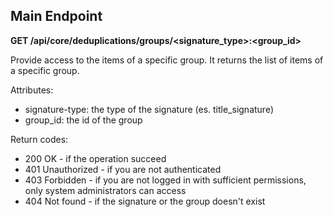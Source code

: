 ## Main Endpoint
**GET /api/core/deduplications/groups/<signature_type>:<group_id>**   

Provide access to the items of a specific group. It returns the list of items of a specific group.

Attributes:
* signature-type: the type of the signature (es. title_signature)
* group_id: the id of the group

Return codes:
* 200 OK - if the operation succeed
* 401 Unauthorized - if you are not authenticated
* 403 Forbidden - if you are not logged in with sufficient permissions, only system administrators can access
* 404 Not found - if the signature or the group doesn't exist
